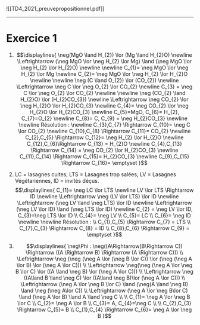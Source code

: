 ![[TD4_2021_preuvepropositionnel.pdf]]

---
# Exercice 1

1.  $$\displaylines{
	   \neg(MgO \land H_{2}) \lor (Mg \land H_{2}O) \newline \Leftrightarrow (\neg MgO \lor \neg H_{2} \lor Mg) \land (\neg MgO \lor \neg H_{2} \lor H_{2}O) \newline
	   \newline
	   C_{1}= \neg MgO \lor \neg H_{2} \lor Mg \newline
	   C_{2}= \neg MgO \lor \neg H_{2} \lor H_{2}O \newline
	   \newline
	   \neg (C \land O_{2}) \lor (CO_{2}) \newline
	   \Leftrightarrow \neg C \lor \neg O_{2} \lor CO_{2} \newline
	   C_{3} = \neg C \lor \neg O_{2} \lor CO_{2} \newline \newline
	   \neg (CO_{2} \land H_{2}O) \lor (H_{2}CO_{3}) \newline \Leftrightarrow \neg CO_{2} \lor \neg H_{2}O \lor H_{2}CO_{3} \newline C_{4}= \neg CO_{2} \lor \neg H_{2}O \lor H_{2}CO_{3}
	   \newline C_{5}=MgO, C_{6}= H_{2}, C_{7}=O_{2} \newline C_{8}= C, C_{9} = \neg H_{2}CO_{3} \newline \newline Résolution : \newline
	   C_{3},C_{7} \Rightarrow C_{10}= \neg C \lor CO_{2} \newline C_{10},C_{8} \Rightarrow C_{11}= CO_{2} \newline C_{2},C_{5} \Rightarrow C_{12}= \neg H_{2} \lor H_{2}O \newline C_{12},C_{6}\Rightarrow C_{13} =  H_{2}O \newline C_{4},C_{13} \Rightarrow C_{14} = \neg CO_{2} \lor H_{2}CO_{3} \newline
	   C_{11},C_{14} \Rightarrow C_{15}= H_{2}CO_{3} \newline
	   C_{9},C_{15} \Rightarrow C_{16}= \emptyset
   }$$
   2. LC = lasagnes cuites, LTS = Lasagnes trop salées, LV = Lasagnes Végétariennes, ID = invités déçus.
      $$\displaylines{
	      C_{1}= \neg LC \lor LTS \newline
	      LV \lor LTS \Rightarrow ID \newline
	      \Leftrightarrow \neg (LV \lor LTS) \lor ID \newline \Leftrightarrow (\neg LV \land \neg LTS) \lor ID \newline \Leftrightarrow (\neg LV \lor ID) \land (\neg LTS \lor ID) \newline 
	      C_{2} = \neg LV \lor ID, C_{3}=\neg LTS \lor ID \\
	      C_{4}= \neg LV \\ C_{5}= LC \\
	      C_{6}= \neg ID \newline \newline
	      Résolution : \\
	      C_{1},C_{5} \Rightarrow C_{7} = LTS
	      \\ C_{7},C_{3} \Rightarrow C_{8} = ID \\
	      C_{8},C_{6} \Rightarrow C_{9} = \emptyset
      }$$

3. $$\displaylines{
	   \neg\Phi : \neg((A\Rightarrow(B\Rightarrow C)) \Rightarrow ((A \Rightarrow B) \Rightarrow (A \Rightarrow C))) \\
	   \Leftrightarrow \neg (\neg (\neg A \lor (\neg B \lor C)) \lor (\neg (\neg A \lor B) \lor (\neg A \lor C))) \\
	   \Leftrightarrow \neg(\neg (\neg A \lor \neg B \lor C) \lor ((A \land \neg B) \lor (\neg A \lor C))) \\
	   \Leftrightarrow \neg ((A\land B \land \neg C) \lor ((A\land \neg B)\lor (\neg A \lor C))) \\
	   \Leftrightarrow (\neg A \lor \neg B \lor C) \land (\neg(A \land \neg B) \land \neg (\neg A\lor C)) \\
	   \Leftrightarrow (\neg A \lor \neg B\lor C) \land (\neg A \lor B) \land A \land \neg C \\ \\
	   C_{1}= \neg A \lor \neg B \lor C \\
	   C_{2}= \neg A \lor B \\
	   C_{3}= A, C_{4}=\neg C \\ \\
	   C_{2},C_{3} \Rightarrow C_{5}= B \\
	   C_{1},C_{4} \Rightarrow C_{6}= \neg A \lor \neg B
   }$$
